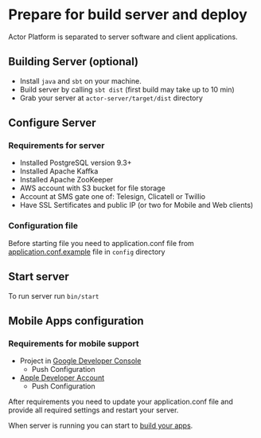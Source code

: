 # Prepare for build server and deploy

Actor Platform is separated to server software and client applications.

## Building Server (optional)
* Install ```java``` and ```sbt``` on your machine.
* Build server by calling ```sbt dist``` (first build may take up to 10 min)
* Grab your server at ```actor-server/target/dist``` directory

## Configure Server

### Requirements for server
* Installed PostgreSQL version 9.3+
* Installed Apache Kaffka
* Installed Apache ZooKeeper
* AWS account with S3 bucket for file storage
* Account at SMS gate one of: Telesign, Clicatell or Twillio
* Have SSL Sertificates and public IP (or two for Mobile and Web clients)
 
### Configuration file

Before starting file you need to application.conf file from [application.conf.example](actor-server/src/main/resources/application.conf.example) file in ```config``` directory

## Start server

To run server run ```bin/start```

## Mobile Apps configuration
### Requirements for mobile support
* Project in [Google Developer Console](https://console.developers.google.com)
  * Push Configuration
* [Apple Developer Account](https://developer.apple.com)
  * Push Configuration

After requirements you need to update your application.conf file and provide all required settings and restart your server.

When server is running you can start to [build your apps](APPS.ms).

